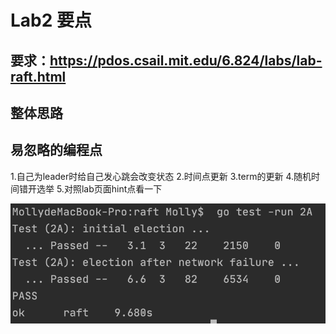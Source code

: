 
#  Lab2 要点

## 要求：https://pdos.csail.mit.edu/6.824/labs/lab-raft.html

## 整体思路



## 易忽略的编程点
1.自己为leader时给自己发心跳会改变状态
2.时间点更新
3.term的更新
4.随机时间错开选举
5.对照lab页面hint点看一下

![lab2A](https://github.com/MollyQI3104/MIT-6.824-Distrubuted-System/blob/main/Lab%202A.png)
